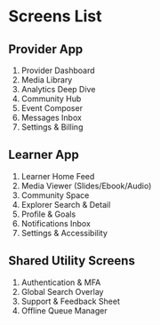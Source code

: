 # Screens List

## Provider App
1. Provider Dashboard
2. Media Library
3. Analytics Deep Dive
4. Community Hub
5. Event Composer
6. Messages Inbox
7. Settings & Billing

## Learner App
1. Learner Home Feed
2. Media Viewer (Slides/Ebook/Audio)
3. Community Space
4. Explorer Search & Detail
5. Profile & Goals
6. Notifications Inbox
7. Settings & Accessibility

## Shared Utility Screens
1. Authentication & MFA
2. Global Search Overlay
3. Support & Feedback Sheet
4. Offline Queue Manager
